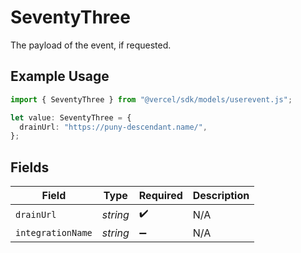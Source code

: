 # SeventyThree

The payload of the event, if requested.

## Example Usage

```typescript
import { SeventyThree } from "@vercel/sdk/models/userevent.js";

let value: SeventyThree = {
  drainUrl: "https://puny-descendant.name/",
};
```

## Fields

| Field              | Type               | Required           | Description        |
| ------------------ | ------------------ | ------------------ | ------------------ |
| `drainUrl`         | *string*           | :heavy_check_mark: | N/A                |
| `integrationName`  | *string*           | :heavy_minus_sign: | N/A                |